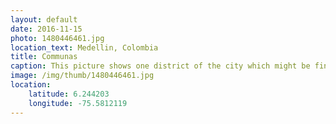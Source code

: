 ```yaml
---
layout: default
date: 2016-11-15
photo: 1480446461.jpg
location_text: Medellin, Colombia
title: Communas
caption: This picture shows one district of the city which might be fine during the day but rather unsecure at night.
image: /img/thumb/1480446461.jpg
location:
    latitude: 6.244203
    longitude: -75.5812119
---
```

